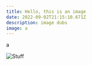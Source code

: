 ```yaml
---
title: Hello, this is an image
date: 2022-09-02T21:15:10.671Z
description: image dubs
image: a
---
```

a

![Stuff](/img/v4-460px-get-the-url-for-pictures-step-2-version-6.jpg.webp.jpeg "Stuff")